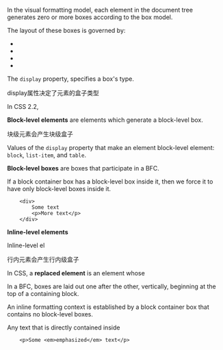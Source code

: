 In the visual formatting model, each element in the document tree generates zero or more boxes according to the box model.

The layout of these boxes is governed by:

-
-
-
-

The `display` property, specifies a box's type.

display属性决定了元素的盒子类型

In CSS 2.2, 

**Block-level elements** are elements which generate a block-level box.

块级元素会产生块级盒子

Values of the `display` property that make an element block-level element: `block`, `list-item`, and `table`.

**Block-level boxes** are boxes that participate in a BFC.

If a block container box has a block-level box inside it, then we force it to have only block-level boxes inside it.

        <div>
            Some text
            <p>More text</p>
        </div>

**Inline-level elements**

Inline-level el

行内元素会产生行内级盒子

In CSS, a **replaced element** is an element whose 

In a BFC, boxes are laid  out one after the other, vertically, beginning at the top of a containing block.

An inline formatting context is established by a block container box that contains no block-level boxes.

Any text that is directly contained inside 

        <p>Some <em>emphasized</em> text</p>